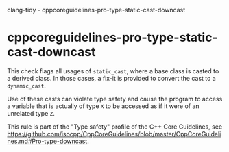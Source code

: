 clang-tidy - cppcoreguidelines-pro-type-static-cast-downcast

</div>

# cppcoreguidelines-pro-type-static-cast-downcast

This check flags all usages of `static_cast`, where a base class is
casted to a derived class. In those cases, a fix-it is provided to
convert the cast to a `dynamic_cast`.

Use of these casts can violate type safety and cause the program to
access a variable that is actually of type `X` to be accessed as if it
were of an unrelated type `Z`.

This rule is part of the "Type safety" profile of the C++ Core
Guidelines, see
<https://github.com/isocpp/CppCoreGuidelines/blob/master/CppCoreGuidelines.md#Pro-type-downcast>.
